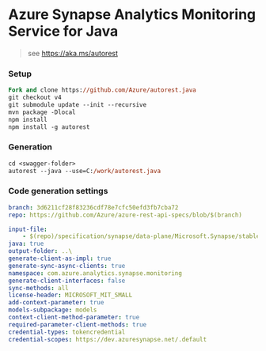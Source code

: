 # Azure Synapse Analytics Monitoring Service for Java

> see https://aka.ms/autorest

### Setup
```ps
Fork and clone https://github.com/Azure/autorest.java 
git checkout v4
git submodule update --init --recursive
mvn package -Dlocal
npm install
npm install -g autorest
```

### Generation
```ps
cd <swagger-folder>
autorest --java --use=C:/work/autorest.java
```

### Code generation settings
```yaml
branch: 3d6211cf28f83236cdf78e7cfc50efd3fb7cba72
repo: https://github.com/Azure/azure-rest-api-specs/blob/$(branch)
```

```yaml
input-file:
    - $(repo)/specification/synapse/data-plane/Microsoft.Synapse/stable/2020-12-01/monitoring.json
java: true
output-folder: ..\
generate-client-as-impl: true
generate-sync-async-clients: true
namespace: com.azure.analytics.synapse.monitoring
generate-client-interfaces: false
sync-methods: all
license-header: MICROSOFT_MIT_SMALL
add-context-parameter: true
models-subpackage: models
context-client-method-parameter: true
required-parameter-client-methods: true
credential-types: tokencredential
credential-scopes: https://dev.azuresynapse.net/.default
```
